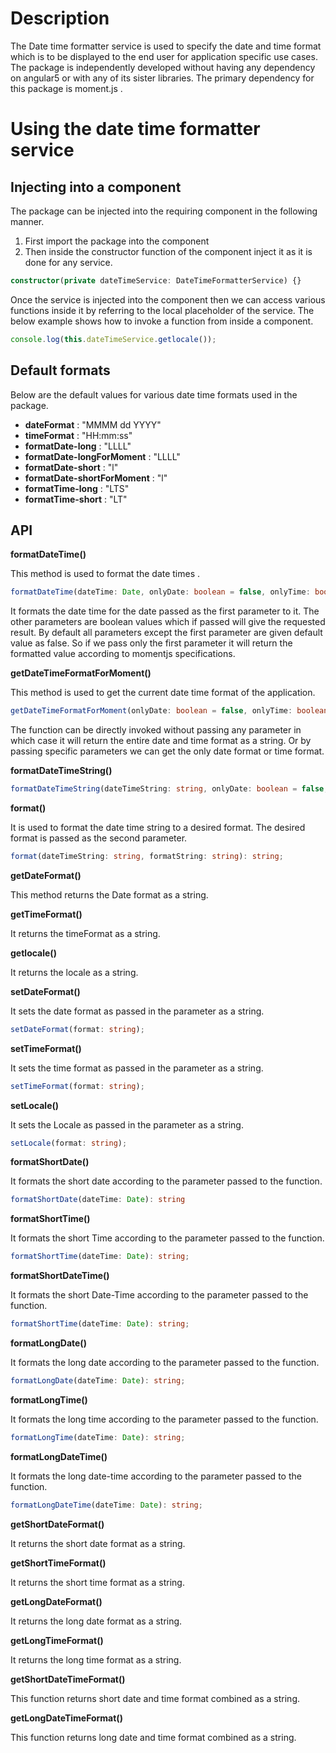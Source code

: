 # Description

The Date time formatter service is used to specify the date and time format which is to be displayed to the end user   for application specific use cases. The package is independently developed without having any dependency on angular5 or with any of its sister libraries. The primary dependency for this package is moment.js .

# Using the date time formatter service

## Injecting into a component
The package can be injected into the requiring component in the following manner.
1. First import the package into the component
2. Then inside the constructor function of the component inject it as it is done for any service.

```typescript
constructor(private dateTimeService: DateTimeFormatterService) {}
```

Once the service is injected into the component then we can access various functions inside it by referring to the local placeholder of the service. The below example shows how to invoke a function from inside a component.

```javascript
console.log(this.dateTimeService.getlocale());
```

## Default formats

Below are the default values for various date time formats used in the package.
- **dateFormat** :  "MMMM dd YYYY"
- **timeFormat** : "HH:mm:ss"
- **formatDate-long**  :  "LLLL"
- **formatDate-longForMoment** : "LLLL"
- **formatDate-short** : "l"
- **formatDate-shortForMoment** : "l"
- **formatTime-long** : "LTS"
- **formatTime-short** : "LT"

## API

**formatDateTime()**

This method is used to format the date times . 

```typescript
formatDateTime(dateTime: Date, onlyDate: boolean = false, onlyTime: boolean = false, showMilliseconds: boolean = false)
```

It formats the date time for the date passed as the first parameter to it. The other parameters are boolean values which if passed will give the requested result.  By default all  parameters except the first parameter are given default value as false. So if we pass only the first parameter it will return the formatted value according to momentjs specifications.

**getDateTimeFormatForMoment()** 

This method is used to get the current date time format of the application.

```typescript
getDateTimeFormatForMoment(onlyDate: boolean = false, onlyTime: boolean = false, showMilliseconds: boolean = false);
````
The function can be directly invoked without passing any parameter in which case it will return the entire date and time format as a string. Or by passing specific parameters we can get the only date format or time format.

**formatDateTimeString()**

```typescript
formatDateTimeString(dateTimeString: string, onlyDate: boolean = false, onlyTime: boolean = false, showMilliseconds: boolean = false): string
```

**format()**

It is used to format the date time string to a desired format. The desired format is passed as the second parameter.

```typescript
format(dateTimeString: string, formatString: string): string;
```

**getDateFormat()**

This method returns the Date format as a string.

**getTimeFormat()**

It returns the timeFormat as a string.

**getlocale()**

It returns the locale as a string.

**setDateFormat()**

It sets the date format as passed in the parameter as a string.

```typescript
setDateFormat(format: string);
```

**setTimeFormat()**

It sets the time format as passed in the parameter as a string.

```typescript
setTimeFormat(format: string);
```

**setLocale()**

It sets the Locale as passed in the parameter as a string.

```typescript
setLocale(format: string);
```

**formatShortDate()**

It formats the short date according to the parameter passed to the function.

```typescript
formatShortDate(dateTime: Date): string
```

**formatShortTime()**

It formats the short Time according to the parameter passed to the function.

```typescript
formatShortTime(dateTime: Date): string;
```

**formatShortDateTime()**

It formats the short Date-Time according to the parameter passed to the function.

```typescript
formatShortTime(dateTime: Date): string;
```

**formatLongDate()**

It formats the long date according to the parameter passed to the function.

```typescript
formatLongDate(dateTime: Date): string;
```

**formatLongTime()**

It formats the long time according to the parameter passed to the function.

```typescript
formatLongTime(dateTime: Date): string;
```

**formatLongDateTime()**

It formats the long date-time according to the parameter passed to the function.

```typescript
formatLongDateTime(dateTime: Date): string;
```

**getShortDateFormat()**

It returns the short date format as a string.

**getShortTimeFormat()**

It returns the short time format as a string.

**getLongDateFormat()**

It returns the long date format as a string.

**getLongTimeFormat()**

It returns the long time format as a string.

**getShortDateTimeFormat()**

This function returns short date and time format combined as a string.

**getLongDateTimeFormat()**

This function returns long date and time format combined as a string.

 










